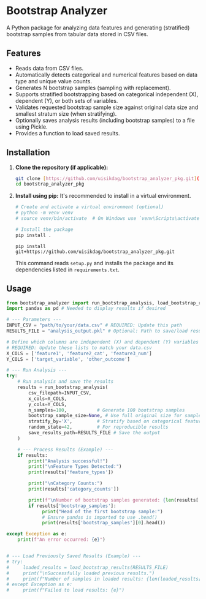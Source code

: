 # Bootstrap Analyzer

A Python package for analyzing data features and generating (stratified) bootstrap samples from tabular data stored in CSV files.

## Features

* Reads data from CSV files.
* Automatically detects categorical and numerical features based on data type and unique value counts.
* Generates N bootstrap samples (sampling with replacement).
* Supports stratified bootstrapping based on categorical independent (X), dependent (Y), or both sets of variables.
* Validates requested bootstrap sample size against original data size and smallest stratum size (when stratifying).
* Optionally saves analysis results (including bootstrap samples) to a file using Pickle.
* Provides a function to load saved results.

## Installation

1.  **Clone the repository (if applicable):**
    ```bash
    git clone [https://github.com/uisikdag/bootstrap_analyzer_pkg.git](https://github.com/uisikdag/bootstrap_analyzer_pkg.git) # Replace with actual URL if hosted
    cd bootstrap_analyzer_pkg
    ```

2.  **Install using pip:**
    It's recommended to install in a virtual environment.

    ```bash
    # Create and activate a virtual environment (optional)
    # python -m venv venv
    # source venv/bin/activate  # On Windows use `venv\Scripts\activate`

    # Install the package
    pip install .
    ```
    ```
    pip install git+https://github.com/uisikdag/bootstrap_analyzer_pkg.git
    ```
    This command reads `setup.py` and installs the package and its dependencies listed in `requirements.txt`.

## Usage

```python
from bootstrap_analyzer import run_bootstrap_analysis, load_bootstrap_results
import pandas as pd # Needed to display results if desired

# --- Parameters ---
INPUT_CSV = "path/to/your/data.csv" # REQUIRED: Update this path
RESULTS_FILE = "analysis_output.pkl" # Optional: Path to save/load results

# Define which columns are independent (X) and dependent (Y) variables
# REQUIRED: Update these lists to match your data.csv
X_COLS = ['feature1', 'feature2_cat', 'feature3_num']
Y_COLS = ['target_variable', 'other_outcome']

# --- Run Analysis ---
try:
    # Run analysis and save the results
    results = run_bootstrap_analysis(
        csv_filepath=INPUT_CSV,
        x_cols=X_COLS,
        y_cols=Y_COLS,
        n_samples=100,           # Generate 100 bootstrap samples
        bootstrap_sample_size=None, # Use full original size for samples
        stratify_by='X',         # Stratify based on categorical features in X_COLS
        random_state=42,         # For reproducible results
        save_results_path=RESULTS_FILE # Save the output
    )

    # --- Process Results (Example) ---
    if results:
        print("Analysis successful!")
        print("\nFeature Types Detected:")
        print(results['feature_types'])

        print("\nCategory Counts:")
        print(results['category_counts'])

        print(f"\nNumber of bootstrap samples generated: {len(results['bootstrap_samples'])}")
        if results['bootstrap_samples']:
             print("Head of the first bootstrap sample:")
             # Ensure pandas is imported to use .head()
             print(results['bootstrap_samples'][0].head())

except Exception as e:
    print(f"An error occurred: {e}")


# --- Load Previously Saved Results (Example) ---
# try:
#     loaded_results = load_bootstrap_results(RESULTS_FILE)
#     print("\nSuccessfully loaded previous results.")
#     print(f"Number of samples in loaded results: {len(loaded_results['bootstrap_samples'])}")
# except Exception as e:
#     print(f"Failed to load results: {e}")
